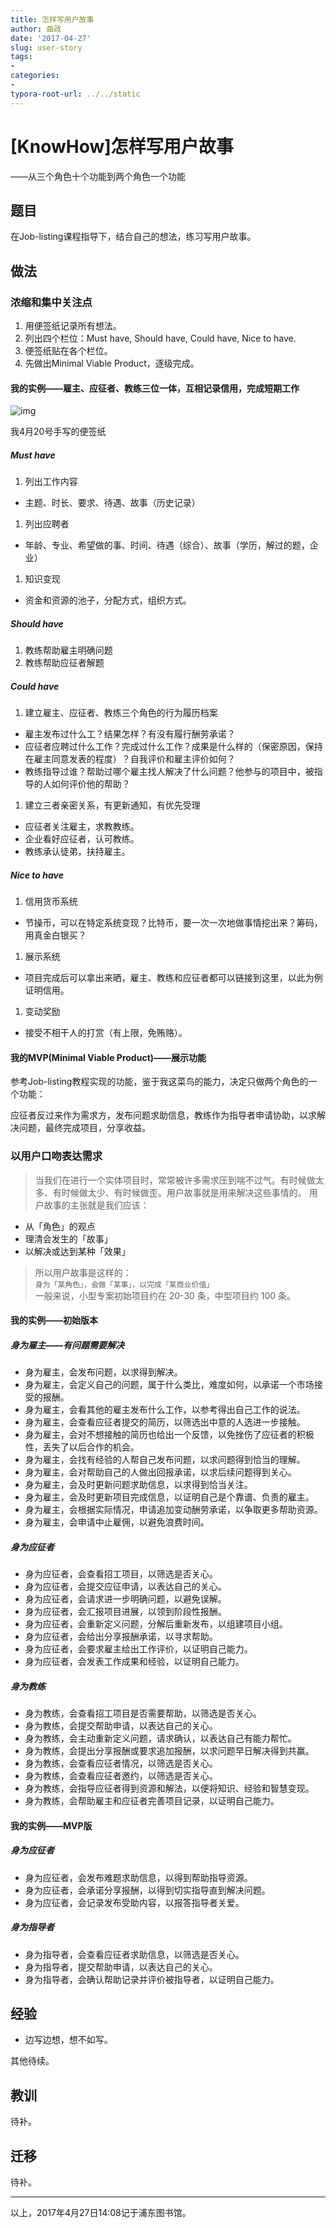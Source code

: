 ```yaml
---
title: 怎样写用户故事
author: 曲政
date: '2017-04-27'
slug: user-story
tags:
- 
categories:
- 
typora-root-url: ../../static
---
```


# [KnowHow]怎样写用户故事

——从三个角色十个功能到两个角色一个功能

## 题目

在Job-listing课程指导下，结合自己的想法，练习写用户故事。

## 做法

### 浓缩和集中关注点

1.  用便签纸记录所有想法。
2.  列出四个栏位：Must have, Should have, Could have, Nice to have.
3.  便签纸贴在各个栏位。
4.  先做出Minimal Viable Product，逐级完成。

#### 我的实例——雇主、应征者、教练三位一体，互相记录信用，完成短期工作

![img](/images/%5BKnowHow%5D%E6%80%8E%E6%A0%B7%E5%86%99%E7%94%A8%E6%88%B7%E6%95%85%E4%BA%8B/1200-20200107203003639.jpeg)

我4月20号手写的便签纸

##### Must have

1.  列出工作内容

-   主题、时长、要求、待遇、故事（历史记录）

1.  列出应聘者

-   年龄、专业、希望做的事、时间、待遇（综合）、故事（学历，解过的题，企业）

1.  知识变现

-   资金和资源的池子，分配方式，组织方式。

##### Should have

1.  教练帮助雇主明确问题
2.  教练帮助应征者解题

##### Could have

1.  建立雇主、应征者、教练三个角色的行为履历档案

-   雇主发布过什么工？结果怎样？有没有履行酬劳承诺？
-   应征者应聘过什么工作？完成过什么工作？成果是什么样的（保密原因，保持在雇主同意发表的程度）？自我评价和雇主评价如何？
-   教练指导过谁？帮助过哪个雇主找人解决了什么问题？他参与的项目中，被指导的人如何评价他的帮助？

1.  建立三者亲密关系，有更新通知，有优先受理

-   应征者关注雇主，求教教练。
-   企业看好应征者，认可教练。
-   教练承认徒弟，扶持雇主。

##### Nice to have

1.  信用货币系统

-   节操币，可以在特定系统变现？比特币，要一次一次地做事情挖出来？筹码，用真金白银买？

1.  展示系统

-   项目完成后可以拿出来晒，雇主、教练和应征者都可以链接到这里，以此为例证明信用。

1.  变动奖励

-   接受不相干人的打赏（有上限，免贿赂）。

#### 我的MVP(Minimal Viable Product)——展示功能

参考Job-listing教程实现的功能，鉴于我这菜鸟的能力，决定只做两个角色的一个功能：

应征者反过来作为需求方，发布问题求助信息，教练作为指导者申请协助，以求解决问题，最终完成项目，分享收益。

### 以用户口吻表达需求

>   当我们在进行一个实体项目时，常常被许多需求压到喘不过气。有时候做太多、有时候做太少、有时候做歪。用户故事就是用来解决这些事情的。
>    用户故事的主张就是我们应该：

-   从「角色」的观点
-   理清会发生的「故事」
-   以解决或达到某种「效果」

>   所以用户故事是这样的：<br />
>    `身为「某角色」，会做「某事」，以完成「某商业价值」`<br />
>    一般来说，小型专案初始项目约在 20-30 条，中型项目约 100 条。

#### 我的实例——初始版本

##### 身为雇主——有问题需要解决

-   身为雇主，会发布问题，以求得到解决。
-   身为雇主，会定义自己的问题，属于什么类比，难度如何，以承诺一个市场接受的报酬。
-   身为雇主，会看其他的雇主发布什么工作，以参考得出自己工作的说法。
-   身为雇主，会查看应征者提交的简历，以筛选出中意的人选进一步接触。
-   身为雇主，会对不想接触的简历也给出一个反馈，以免挫伤了应征者的积极性，丢失了以后合作的机会。
-   身为雇主，会找有经验的人帮自己发布问题，以求问题得到恰当的理解。
-   身为雇主，会对帮助自己的人做出回报承诺，以求后续问题得到关心。
-   身为雇主，会及时更新问题求助信息，以求得到恰当关注。
-   身为雇主，会及时更新项目完成信息，以证明自己是个靠谱、负责的雇主。
-   身为雇主，会根据实际情况，申请追加变动酬劳承诺，以争取更多帮助资源。
-   身为雇主，会申请中止雇佣，以避免浪费时间。

##### 身为应征者

-   身为应征者，会查看招工项目，以筛选是否关心。
-   身为应征者，会提交应征申请，以表达自己的关心。
-   身为应征者，会请求进一步明确问题，以避免误解。
-   身为应征者，会汇报项目进展，以领到阶段性报酬。
-   身为应征者，会重新定义问题，分解后重新发布，以组建项目小组。
-   身为应征者，会给出分享报酬承诺，以寻求帮助。
-   身为应征者，会要求雇主给出工作评价，以证明自己能力。
-   身为应征者，会发表工作成果和经验，以证明自己能力。

##### 身为教练

-   身为教练，会查看招工项目是否需要帮助，以筛选是否关心。
-   身为教练，会提交帮助申请，以表达自己的关心。
-   身为教练，会主动重新定义问题，请求确认，以表达自己有能力帮忙。
-   身为教练，会提出分享报酬或要求追加报酬，以求问题早日解决得到共赢。
-   身为教练，会查看应征者情况，以筛选是否关心。
-   身为教练，会查看应征者邀约，以筛选是否关心。
-   身为教练，会指导应征者得到资源和解法，以便将知识、经验和智慧变现。
-   身为教练，会帮助雇主和应征者完善项目记录，以证明自己能力。

#### 我的实例——MVP版

##### 身为应征者

-   身为应征者，会发布难题求助信息，以得到帮助指导资源。
-   身为应征者，会承诺分享报酬，以得到切实指导直到解决问题。
-   身为应征者，会记录发布受助内容，以报答指导者关爱。

##### 身为指导者

-   身为指导者，会查看应征者求助信息，以筛选是否关心。
-   身为指导者，提交帮助申请，以表达自己的关心。
-   身为指导者，会确认帮助记录并评价被指导者，以证明自己能力。

## 经验

-   边写边想，想不如写。

其他待续。

## 教训

待补。

## 迁移

待补。

------

以上，2017年4月27日14:08记于浦东图书馆。